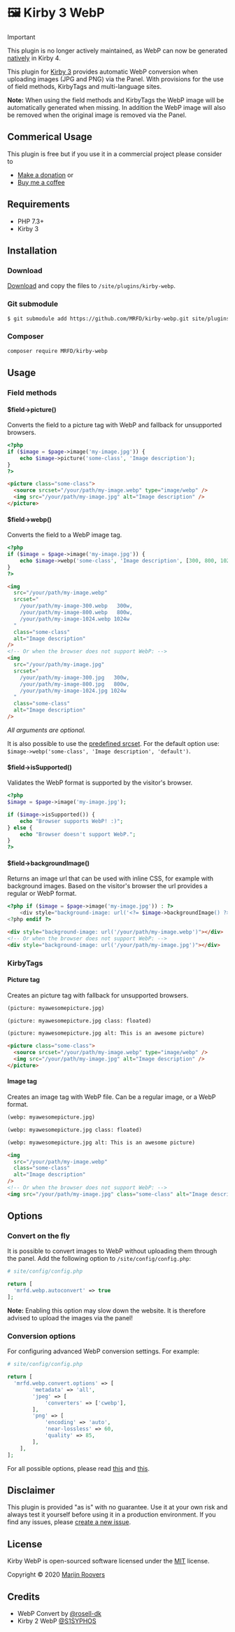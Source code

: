 # 🖼 Kirby 3 WebP

> [!IMPORTANT]
> This plugin is no longer actively maintained, as WebP can now be generated [natively](https://getkirby.com/docs/reference/system/options/thumbs#format) in Kirby 4.

This plugin for [Kirby 3](https://getkirby.com) provides automatic WebP conversion when uploading images (JPG and PNG) via the Panel. With provisions for the use of field methods, KirbyTags and multi-language sites.

**Note:** When using the field methods and KirbyTags the WebP image will be automatically generated when missing. In addition the WebP image will also be removed when the original image is removed via the Panel.

## Commerical Usage

This plugin is free but if you use it in a commercial project please consider to

- [Make a donation](https://paypal.me/mrfdnl/5) or
- [Buy me a coffee](https://buymeacoff.ee/mrfd)

## Requirements

- PHP 7.3+
- Kirby 3

## Installation

### Download

[Download](https://github.com/MRFD/kirby-webp/archive/master.zip) and copy the files to `/site/plugins/kirby-webp`.

### Git submodule

```bash
$ git submodule add https://github.com/MRFD/kirby-webp.git site/plugins/kirby-webp
```

### Composer

```bash
composer require MRFD/kirby-webp
```

## Usage

### Field methods

#### \$field->picture()

Converts the field to a picture tag with WebP and fallback for unsupported browsers.

```php
<?php
if ($image = $page->image('my-image.jpg')) {
    echo $image->picture('some-class', 'Image description');
}
?>
```

```html
<picture class="some-class">
  <source srcset="/your/path/my-image.webp" type="image/webp" />
  <img src="/your/path/my-image.jpg" alt="Image description" />
</picture>
```

#### \$field->webp()

Converts the field to a WebP image tag.

```php
<?php
if ($image = $page->image('my-image.jpg')) {
    echo $image->webp('some-class', 'Image description', [300, 800, 1024]);
}
?>
```

```html
<img
  src="/your/path/my-image.webp"
  srcset="
    /your/path/my-image-300.webp   300w,
    /your/path/my-image-800.webp   800w,
    /your/path/my-image-1024.webp 1024w
  "
  class="some-class"
  alt="Image description"
/>
<!-- Or when the browser does not support WebP: -->
<img
  src="/your/path/my-image.jpg"
  srcset="
    /your/path/my-image-300.jpg   300w,
    /your/path/my-image-800.jpg   800w,
    /your/path/my-image-1024.jpg 1024w
  "
  class="some-class"
  alt="Image description"
/>
```

_All arguments are optional._

It is also possible to use the [predefined srcset](https://getkirby.com/docs/reference/objects/cms/file/srcset#define-presets). For the default option use: `$image->webp('some-class', 'Image description', 'default')`.

#### \$field->isSupported()

Validates the WebP format is supported by the visitor's browser.

```php
<?php
$image = $page->image('my-image.jpg');

if ($image->isSupported()) {
    echo "Browser supports WebP! :)";
} else {
    echo "Browser doesn't support WebP.";
}
?>
```

#### \$field->backgroundImage()

Returns an image url that can be used with inline CSS, for example with background images. Based on the visitor's browser the url provides a regular or WebP format.

```php
<?php if ($image = $page->image('my-image.jpg')) : ?>
    <div style="background-image: url('<?= $image->backgroundImage() ?>')"></div>
<?php endif ?>
```

```html
<div style="background-image: url('/your/path/my-image.webp')"></div>
<!-- Or when the browser does not support WebP: -->
<div style="background-image: url('/your/path/my-image.jpg')"></div>
```

### KirbyTags

#### Picture tag

Creates an picture tag with fallback for unsupported browsers.

```markdown
(picture: myawesomepicture.jpg)
```

```markdown
(picture: myawesomepicture.jpg class: floated)
```

```markdown
(picture: myawesomepicture.jpg alt: This is an awesome picture)
```

```html
<picture class="some-class">
  <source srcset="/your/path/my-image.webp" type="image/webp" />
  <img src="/your/path/my-image.jpg" alt="Image description" />
</picture>
```

#### Image tag

Creates an image tag with WebP file. Can be a regular image, or a WebP format.

```markdown
(webp: myawesomepicture.jpg)
```

```markdown
(webp: myawesomepicture.jpg class: floated)
```

```markdown
(webp: myawesomepicture.jpg alt: This is an awesome picture)
```

```html
<img
  src="/your/path/my-image.webp"
  class="some-class"
  alt="Image description"
/>
<!-- Or when the browser does not support WebP: -->
<img src="/your/path/my-image.jpg" class="some-class" alt="Image description" />
```

## Options

### Convert on the fly

It is possible to convert images to WebP without uploading them through the panel. Add the following option to `/site/config/config.php`:

```php
# site/config/config.php

return [
  'mrfd.webp.autoconvert' => true
];
```

**Note:** Enabling this option may slow down the website. It is therefore advised to upload the images via the panel!

### Conversion options

For configuring advanced WebP conversion settings. For example:

```php
# site/config/config.php

return [
  'mrfd.webp.convert.options' => [
        'metadata' => 'all',
        'jpeg' => [
            'converters' => ['cwebp'],
        ],
        'png' => [
            'encoding' => 'auto',
            'near-lossless' => 60,
            'quality' => 85,
        ],
    ],
];
```

For all possible options, please read [this](https://github.com/rosell-dk/webp-convert/blob/master/docs/v2.0/converting/introduction-for-converting.md) and [this](https://github.com/rosell-dk/webp-convert/blob/master/docs/v2.0/converting/options.md).

## Disclaimer

This plugin is provided "as is" with no guarantee. Use it at your own risk and always test it yourself before using it in a production environment. If you find any issues, please [create a new issue](https://github.com/MRFD/kirby-webp/issues/new).

## License

Kirby WebP is open-sourced software licensed under the [MIT](https://opensource.org/licenses/MIT) license.

Copyright © 2020 [Marijn Roovers](https://www.mrfd.nl)

## Credits

- WebP Convert by [@rosell-dk](https://github.com/rosell-dk/webp-convert)
- Kirby 2 WebP [@S1SYPHOS](https://github.com/S1SYPHOS/kirby-webp)
